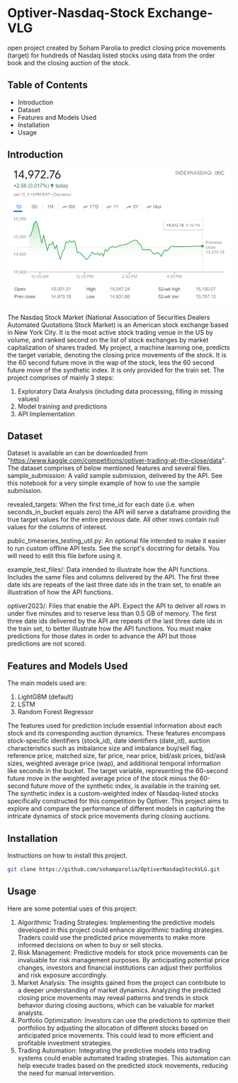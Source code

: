 # Optiver-Nasdaq-Stock Exchange-VLG
open project created by Soham Parolia to predict closing price movements (target) for hundreds of Nasdaq listed stocks using data from the order book and the closing auction of the stock. 

## Table of Contents

- Introduction
- Dataset
- Features and Models Used
- Installation
- Usage

## Introduction
![Alt text](https://github.com/sohamparolia/OptiverNasdaqStockVLG/blob/main/nasdaq.png)

The Nasdaq Stock Market (National Association of Securities Dealers Automated Quotations Stock Market) is an American stock exchange based in New York City. It is the most active stock trading venue in the US by volume, and ranked second on the list of stock exchanges by market capitalization of shares traded.
My project, a machine learning one, predicts the target variable, denoting the closing price movements of the stock. It is the 60 second future move in the wap of the stock, less the 60 second future move of the synthetic index. It is only provided for the train set.
The project comprises of mainly 3 steps:
1. Exploratory Data Analysis (including data processing, filling in missing values)
2. Model training and predictions
3. API Implementation

## Dataset
Dataset is available an can be downloaded from "https://www.kaggle.com/competitions/optiver-trading-at-the-close/data". The dataset comprises of below mentioned features and several files.
sample_submission: A valid sample submission, delivered by the API. See this notebook for a very simple example of how to use the sample submission.

revealed_targets: When the first time_id for each date (i.e. when seconds_in_bucket equals zero) the API will serve a dataframe providing the true target values for the entire previous date. All other rows contain null values for the columns of interest.

public_timeseries_testing_util.py: An optional file intended to make it easier to run custom offline API tests. See the script's docstring for details. You will need to edit this file before using it.

example_test_files/: Data intended to illustrate how the API functions. Includes the same files and columns delivered by the API. The first three date ids are repeats of the last three date ids in the train set, to enable an illustration of how the API functions.

optiver2023/: Files that enable the API. Expect the API to deliver all rows in under five minutes and to reserve less than 0.5 GB of memory. The first three date ids delivered by the API are repeats of the last three date ids in the train set, to better illustrate how the API functions. You must make predictions for those dates in order to advance the API but those predictions are not scored.

## Features and Models Used

The main models used are:
1. LightGBM (default)
2. LSTM
3. Random Forest Regressor

The features used for prediction include essential information about each stock and its corresponding auction dynamics. These features encompass stock-specific identifiers (stock_id), date identifiers (date_id), auction characteristics such as imbalance size and imbalance buy/sell flag, reference price, matched size, far price, near price, bid/ask prices, bid/ask sizes, weighted average price (wap), and additional temporal information like seconds in the bucket. The target variable, representing the 60-second future move in the weighted average price of the stock minus the 60-second future move of the synthetic index, is available in the training set. The synthetic index is a custom-weighted index of Nasdaq-listed stocks specifically constructed for this competition by Optiver. This project aims to explore and compare the performance of different models in capturing the intricate dynamics of stock price movements during closing auctions.

## Installation

Instructions on how to install this project.
```bash
git clone https://github.com/sohamparolia/OptiverNasdaqStockVLG.git
```

## Usage

Here are some potential uses of this project:

1. Algorithmic Trading Strategies: Implementing the predictive models developed in this project could enhance algorithmic trading strategies. Traders could use the predicted price movements to make more informed decisions on when to buy or sell stocks.
2. Risk Management: Predictive models for stock price movements can be invaluable for risk management purposes. By anticipating potential price changes, investors and financial institutions can adjust their portfolios and risk exposure accordingly.
3. Market Analysis: The insights gained from the project can contribute to a deeper understanding of market dynamics. Analyzing the predicted closing price movements may reveal patterns and trends in stock behavior during closing auctions, which can be valuable for market analysts.
4. Portfolio Optimization: Investors can use the predictions to optimize their portfolios by adjusting the allocation of different stocks based on anticipated price movements. This could lead to more efficient and profitable investment strategies.
5. Trading Automation: Integrating the predictive models into trading systems could enable automated trading strategies. This automation can help execute trades based on the predicted stock movements, reducing the need for manual intervention.

